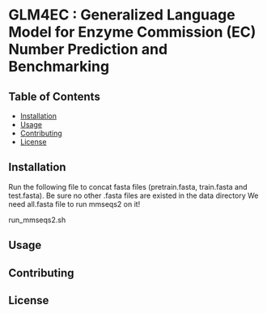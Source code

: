 # GLM4EC : Generalized Language Model for Enzyme Commission (EC) Number Prediction and Benchmarking
## Table of Contents

- [Installation](#installation)
- [Usage](#usage)
- [Contributing](#contributing)
- [License](#license)

## Installation


Run the following file to concat fasta files (pretrain.fasta, train.fasta and test.fasta). Be sure no other .fasta files are existed in the data directory
We need all.fasta file to run mmseqs2 on it!

run_mmseqs2.sh
## Usage

## Contributing

## License



